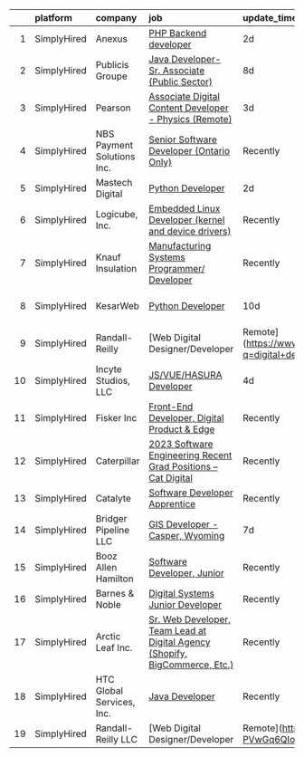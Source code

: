 

|    | platform    | company                    | job                                                                                                                                                                                       | update_time   | location                    |
|---:|:------------|:---------------------------|:------------------------------------------------------------------------------------------------------------------------------------------------------------------------------------------|:--------------|:----------------------------|
|  1 | SimplyHired | Anexus                     | [PHP Backend developer](https://www.simplyhired.com/job/Mfpa94xvArNirfvhLwh7A118PgsybiGstrXStE2PuGUk6CvbMdsmGQ?q=digital+developer)                                                       | 2d            | Remote                      |
|  2 | SimplyHired | Publicis Groupe            | [Java Developer- Sr. Associate (Public Sector)](https://www.simplyhired.com/job/B4bDKOQcJO3zLFohzFUjwo52Uld-r0X9C6CYHtxgC0ueRWw4X6N0BQ?q=digital+developer)                               | 8d            | Arlington, VA               |
|  3 | SimplyHired | Pearson                    | [Associate Digital Content Developer - Physics (Remote)](https://www.simplyhired.com/job/r6xJfGpYybyZcx282h2-OSRdBmfNTdB2qH6AylpB1VuQ0AzeeQAWDA?q=digital+developer)                      | 3d            | United States +51 locations |
|  4 | SimplyHired | NBS Payment Solutions Inc. | [Senior Software Developer (Ontario Only)](https://www.simplyhired.com/job/zcypnE66QYU4f8tVLv2QnwbVczzo5OUgDzf49Zz8D72BdfsL_TeySw?q=digital+developer)                                    | Recently      | Toronto, OH                 |
|  5 | SimplyHired | Mastech Digital            | [Python Developer](https://www.simplyhired.com/job/L_OCU--jC52i1-f1N5kZSxSfgFBmdVj-MJ6Tu5nsY9yoZYSIDOFHwg?q=digital+developer)                                                            | 2d            | Remote +1 location          |
|  6 | SimplyHired | Logicube, Inc.             | [Embedded Linux Developer (kernel and device drivers)](https://www.simplyhired.com/job/Hy1o_GDo9D0pwo9ZxAujFLL_c1tfo9AS6hkn0h7sknf_vHbtbJ6nZg?q=digital+developer)                        | Recently      | San Fernando Valley, CA     |
|  7 | SimplyHired | Knauf Insulation           | [Manufacturing Systems Programmer/ Developer](https://www.simplyhired.com/job/oCvXdl-rnYZvuXF1FdqX-H5Vn5E3yFypjngYpeMi1hrMpLgBiNwYwQ?q=digital+developer)                                 | Recently      | Lanett, AL                  |
|  8 | SimplyHired | KesarWeb                   | [Python Developer](https://www.simplyhired.com/job/eouz9qmAU-J9ijrkhWR70n8GAC4e4tiAjhc6VsJDcQZ31d8YG5EAUw?q=digital+developer)                                                            | 10d           | Los Angeles, CA             |
|  9 | SimplyHired | Randall-Reilly             | [Web Digital Designer/Developer | Remote](https://www.simplyhired.com/job/CMyU85HQvbFvJaT87MWOoKkC1WUALMzw2P8n7wR4qtnoZ8E7ua1Uaw?q=digital+developer)                                     | Recently      | Tuscaloosa, AL              |
| 10 | SimplyHired | Incyte Studios, LLC        | [JS/VUE/HASURA Developer](https://www.simplyhired.com/job/FJ9uvx1JvkbYvhfzUjMj8yq8FPy5wtXd6grnD0tWXvyVJlEryEGWyw?q=digital+developer)                                                     | 4d            | Remote                      |
| 11 | SimplyHired | Fisker Inc                 | [Front-End Developer, Digital Product & Edge](https://www.simplyhired.com/job/boP56RXOS19NrXpEcwHVCMEKD1BcH7gFBn0Fk9iEBCJVZSHJKdC8nA?q=digital+developer)                                 | Recently      | Nevada                      |
| 12 | SimplyHired | Caterpillar                | [2023 Software Engineering Recent Grad Positions – Cat Digital](https://www.simplyhired.com/job/1V9wfBp7awtnfxjJWSmgKOoCkW4oAfsXM-SokzFG3hoRamjb_WoJBQ?q=digital+developer)               | Recently      | Chicago, IL                 |
| 13 | SimplyHired | Catalyte                   | [Software Developer Apprentice](https://www.simplyhired.com/job/Cqp3Fx4UvIt9ym9ItxJcE8IVW_ECYWtkucyY3CTeMMzUHVyyRUkz5A?q=digital+developer)                                               | Recently      | Seattle, WA                 |
| 14 | SimplyHired | Bridger Pipeline LLC       | [GIS Developer - Casper, Wyoming](https://www.simplyhired.com/job/dE7R3f_ap_W_bnr_8Rr8DHlu2vXhLdmEUWfeREaL7pcsIii_9OBUlg?q=digital+developer)                                             | 7d            | Casper, WY                  |
| 15 | SimplyHired | Booz Allen Hamilton        | [Software Developer, Junior](https://www.simplyhired.com/job/Pe7pculUY6VEkU39CdjbtNuYNRGYT_cVQ0-arsgDNlaKqn00zUJw0Q?q=digital+developer)                                                  | Recently      | Charleston, SC              |
| 16 | SimplyHired | Barnes & Noble             | [Digital Systems Junior Developer](https://www.simplyhired.com/job/KvAb9HIGu0f_Vm2ioRW4UuHqgl73IzZ973Ls-27UmLq2ne11wFtpTw?q=digital+developer)                                            | Recently      | New York, NY                |
| 17 | SimplyHired | Arctic Leaf Inc.           | [Sr. Web Developer, Team Lead at Digital Agency (Shopify, BigCommerce, Etc.)](https://www.simplyhired.com/job/9sjYVWcvnaQFWY6TSsjh9oYrjsdign_Gg1o4VbCNIlZxYuq5P2h3_g?q=digital+developer) | Recently      | Remote                      |
| 18 | SimplyHired | HTC Global Services, Inc.  | [Java Developer](https://www.simplyhired.com/job/bitu34IynJwbCSYReBloJJWkpIPKDXj9wDWbsmO745b3-KORnxVIUQ?q=digital+developer)                                                              | Recently      | Dearborn, MI                |
| 19 | SimplyHired | Randall-Reilly LLC         | [Web Digital Designer/Developer | Remote](https://www.simplyhired.com/job/o-NZ3VEpBq345InFfa9_freUUXB-PVwGq6QIoo7WmeSEbbR0QLZf9A?q=digital+developer)                                     | Recently      | Tuscaloosa, AL              |